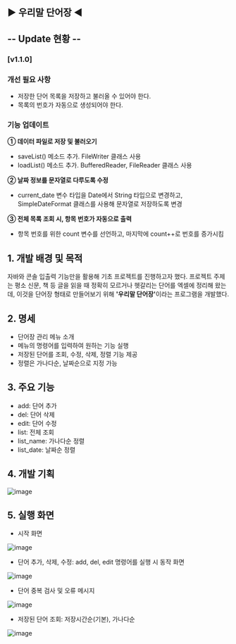 ## ▶ 우리말 단어장 ◀

## -- Update 현황 --
### [v1.1.0]
### 개선 필요 사항
 - 저장한 단어 목록을 저장하고 불러올 수 있어야 한다.
 - 목록의 번호가 자동으로 생성되어야 한다.
### 기능 업데이트
 <b>① 데이터 파일로 저장 및 불러오기</b>
  - saveList() 메소드 추가. FileWriter 클래스 사용
  - loadList() 메소드 추가. BufferedReader, FileReader 클래스 사용

 <b>② 날짜 정보를 문자열로 다루도록 수정</b>
  - current_date 변수 타입을 Date에서 String 타입으로 변경하고, SimpleDateFormat 클래스를 사용해 문자열로 저장하도록 변경
  
 <b>③ 전체 목록 조회 시, 항목 번호가 자동으로 출력</b>
  - 항목 번호를 위한 count 변수를 선언하고, 마지막에 count++로 번호를 증가시킴

## 1. 개발 배경 및 목적
자바와 콘솔 입출력 기능만을 활용해 기초 프로젝트를 진행하고자 했다. 프로젝트 주제는 평소 신문, 책 등 글을 읽을 때 정확히 모르거나 헷갈리는 단어를 엑셀에 정리해 왔는데, 이것을 단어장 형태로 만들어보기 위해 <b>'우리말 단어장'</b>이라는 프로그램을 개발했다.

## 2. 명세
 - 단어장 관리 메뉴 소개
 - 메뉴의 명령어를 입력하여 원하는 기능 실행
 - 저장된 단어를 조회, 수정, 삭제, 정렬 기능 제공
 - 정렬은 가나다순, 날짜순으로 지정 가능
 
 ## 3. 주요 기능
 - add: 단어 추가
 - del: 단어 삭제
 - edit: 단어 수정
 - list: 전체 조회
 - list_name: 가나다순 정렬
 - list_date: 날짜순 정렬
 
 ## 4. 개발 기획
![image](https://user-images.githubusercontent.com/130851245/232711469-3fcf9e42-9b24-4e5c-a541-12fdab6fc468.png)

 ## 5. 실행 화면
  - 시작 화면
  
![image](https://user-images.githubusercontent.com/130851245/232724721-ec8054a2-d674-4d46-a267-7e75ad987934.png)

  - 단어 추가, 삭제, 수정: add, del, edit 명령어를 실행 시 동작 화면

![image](https://user-images.githubusercontent.com/130851245/232737816-a2549b6f-6c56-477f-ac7e-2eadabc167cd.png)

  - 단어 중복 검사 및 오류 메시지

![image](https://user-images.githubusercontent.com/130851245/232741839-ed44acf2-9569-445f-8def-d01e1f3ec804.png)

  - 저장된 단어 조회: 저장시간순(기본), 가나다순

![image](https://user-images.githubusercontent.com/130851245/232742197-72f8cdc7-b802-4808-9ffe-291b416d526b.png)
